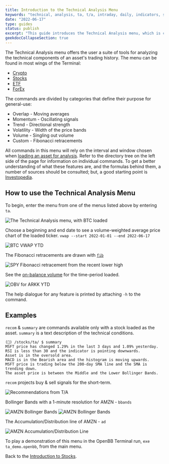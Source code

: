 ```yaml
---
title: Introduction to the Technical Analysis Menu
keywords: "technical, analysis, ta, t/a, intraday, daily, indicators, signals, average, moving, exponential, rsi, fibonacci, retracement, bollinger, heltner, accumulation, distribution, obv, on-balance, volume, volatility, trend, momentum, overlap, crypto, stocks, funds, etf, etfs"
date: "2022-06-17"
type: guides
status: publish
excerpt: "This guide introduces the Technical Analysis menu, which is common across many sections of the OpenBB Terminal."
geekdocCollapseSection: true
---
```


The Technical Analysis menu offers the user a suite of tools for analyzing the technical components of an asset's trading history. The menu can be found in most wings of the Terminal:
  - <a href="https://openbb-finance.github.io/OpenBBTerminal/terminal/cryptocurrency/" target="_blank">Crypto</a>
  - <a href="https://openbb-finance.github.io/OpenBBTerminal/terminal/stocks/" target="_blank">Stocks</a>
  - <a href="https://openbb-finance.github.io/OpenBBTerminal/terminal/etf/" target="_blank">ETF</a>
  - <a href ="https://openbb-finance.github.io/OpenBBTerminal/terminal/forex/" target="blank">ForEx</a>

The commands are divided by categories that define their purpose for general-use:
  - Overlap - Moving averages
  - Momentum - Oscillating signals
  - Trend - Directional strength
  - Volatility - Width of the price bands
  - Volume - Singling out volume
  - Custom - Fibonacci retracements

All commands in this menu will rely on the interval and window chosen when <a href="https://openbb-finance.github.io/OpenBBTerminal/terminal/stocks/load/" target="_blank">loading an asset for analysis</a>. Refer to the directory tree on the left side of the page for information on individual commands. To get a better understanding of what these features are, and the formulas behind them, a number of sources should be consulted; but, a good starting point is <a href="https://www.investopedia.com/terms/t/technicalanalysis.asp" target="_blank">Investopedia</a>.

<h2>How to use the Technical Analysis Menu</h2>

To begin, enter the menu from one of the menus listed above by entering `ta`.

![The Technical Analysis menu, with BTC loaded](https://user-images.githubusercontent.com/85772166/174499113-02648936-f8d1-40ca-8ba3-036fb4324666.png)

Choose a beginning and end date to see a volume-weighted average price chart of the loaded ticker. `vwap --start 2022-01-01 --end 2022-06-17`

![BTC VWAP YTD](https://user-images.githubusercontent.com/85772166/174499127-cc20f16c-dd68-4ce3-9d10-cd6ce762a346.png)

The Fibonacci retracements are drawn with <a href="https://en.wikipedia.org/wiki/Fibonacci_number" target="_blank">`fib`</a>

![SPY Fibonacci retracement from the recent lower high](https://user-images.githubusercontent.com/85772166/174499173-5d3dbdb7-8147-459b-88d3-7caae9102aa5.png)

See the <a href="https://www.investopedia.com/terms/o/onbalancevolume.asp" target="_blank">on-balance volume</a> for the time-period loaded.

![OBV for ARKK YTD](https://user-images.githubusercontent.com/85772166/174499183-42d246d9-0a0f-4c76-8c4e-de22ad2e396d.png)

The help dialogue for any feature is printed by attaching `-h` to the command.

<h2>Examples</h2>

`recom` & `summary` are commands available only with a stock loaded as the asset. `summary` is a text description of the technical conditions.
````
(🦋) /stocks/ta/ $ summary
MSFT price has changed 1.29% in the last 3 days and 1.09% yesterday.
RSI is less than 30 and the indicator is pointing downwards.
Asset is in the oversold area.
MACD is in the Bearish area and the histogram is moving upwards.
MSFT price is trading below the 200-day SMA line and the SMA is trending down.
The asset price is between the Middle and the Lower Bollinger Bands.
````
`recom` projects buy & sell signals for the short-term.

![Recommendations from T/A](https://user-images.githubusercontent.com/85772166/174499195-9d4f8604-dec9-453f-815d-6c89f2b8b216.png)

Bollinger Bands with a 1-minute resolution for AMZN - `bbands`

![AMZN Bollinger Bands](https://user-images.githubusercontent.com/85772166/174499209-ec7eb606-bc86-4cb3-8375-a24b2c235085.png)
![AMZN Bollinger Bands](https://user-images.githubusercontent.com/85772166/174499232-63412ad9-e74c-4f44-a0f3-8722d98a27c6.png)

The Accumulation/Distribution line of AMZN - `ad`

![AMZN Accumulation/Distribution Line](https://user-images.githubusercontent.com/85772166/174499247-e63f8f57-a06a-446b-bca3-0fe89258fd4b.png)

To play a demonstration of this menu in the OpenBB Terminal run, `exe ta_demo.openbb`, from the main menu.

Back to the <a href="https://openbb-finance.github.io/OpenBBTerminal/terminal/stocks/" target="_blank">Introduction to Stocks</a>.
